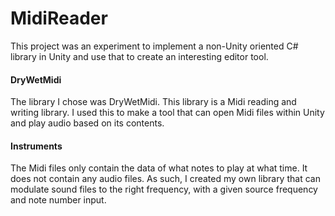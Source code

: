# MidiReader
 
This project was an experiment to implement a non-Unity oriented C# library in Unity and use that to create an interesting editor tool.

#### DryWetMidi
The library I chose was DryWetMidi. This library is a Midi reading and writing library. I used this to make a tool that can open Midi files within Unity and play audio based on its contents.

#### Instruments
The Midi files only contain the data of what notes to play at what time. It does not contain any audio files. As such, I created my own library that can modulate sound files to the right frequency, with a given source frequency and note number input.
